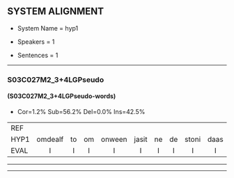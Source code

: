 
## SYSTEM ALIGNMENT

- System Name = hyp1

- Speakers = 1

- Sentences = 1

---

### S03C027M2_3+4LGPseudo

#### (S03C027M2_3+4LGPseudo-words)

- Cor=1.2%	Sub=56.2%	Del=0.0%	Ins=42.5%

|  |  |  |  |  |  |  |  |  |  |  |  |  |  |  |  |  |  |  |  |  |  |  |  |  |  |  |  |  |  |  |  |  |  |  |  |  |  |  |  |  |  |  |  |  |  |  |  |  |  |  |  |  |  |  |  |  |  |  |  |  |  |  |  |  |  |  |  |  |  |  |  |  |  |  |  |  |  |  |  |  |
|:--- |:---:|:---:|:---:|:---:|:---:|:---:|:---:|:---:|:---:|:---:|:---:|:---:|:---:|:---:|:---:|:---:|:---:|:---:|:---:|:---:|:---:|:---:|:---:|:---:|:---:|:---:|:---:|:---:|:---:|:---:|:---:|:---:|:---:|:---:|:---:|:---:|:---:|:---:|:---:|:---:|:---:|:---:|:---:|:---:|:---:|:---:|:---:|:---:|:---:|:---:|:---:|:---:|:---:|:---:|:---:|:---:|:---:|:---:|:---:|:---:|:---:|:---:|:---:|:---:|:---:|:---:|:---:|:---:|:---:|:---:|:---:|:---:|:---:|:---:|:---:|:---:|:---:|:---:|:---:|:---:|
| REF |  |  |  |  |  |  |  |  |  |  |  |  |  |  |  |  | ometuif | toejietsen | * | oonwijlen | jattesiet | nurudien | deuveltek | *s | juitonie | gevijdel | * | sidowaan | spekkeraai | wachteniek | verpierik | nappegreeuw | mantaroen | crobeklunker | kabbestepen | verwarig |  |  |  |  |  |  |  |  |  |  |  |  |  |  |  |  |  |  | ooiebiekje | fandelig | jalekrewen | smoralij | zeekvlachine | kanaroe | toineetlijgen | *s | kantelogsten | ondermind | choporatie | zennebral | ijraspangen | blottenduuf | girdofhaalder | * | tobbermoeit | *s | havedil | verbrakkertje | * | gerauwejaak | * | hapeneren | *s | *s |
| HYP1 | omdealf | to | om | onween | jasit | ne | de | stoni | daas | de | uh | e | ja | tone | vaten | to | es | ie | no | waar | pika | wachte | nee | zegt | pireek | naper | eo | nantaron | heren | dapen | korgom | kronbeklinter | kapen | dustes | in | verwarig | o | pé | ja | van | delin | jander | pleben | zan | mouralla | geep | van | mima | canaro | tonii | lagen | me | e | zi | groe | kana | lousae? | ondermiet? | hoperaadje | zijn | le | brul | ijspareen | bloten | du | scheloa | ha | der | o | bed | boentons | gouden | haffendel | veba | verbrakere | o | o | rou | ak | gapeneren |
| EVAL | I | I | I | I | I | I | I | I | I | I | I | I | I | I | I | I | S | S | S | S | S | S | S | S | S | S | S | S | S | S | S | S | S | S | S |  | I | I | I | I | I | I | I | I | I | I | I | I | I | I | I | I | I | I | S | S | S | S | S | S | S | S | S | S | S | S | S | S | S | S | S | S | S | S | S | S | S | S | S | S |
---

---

